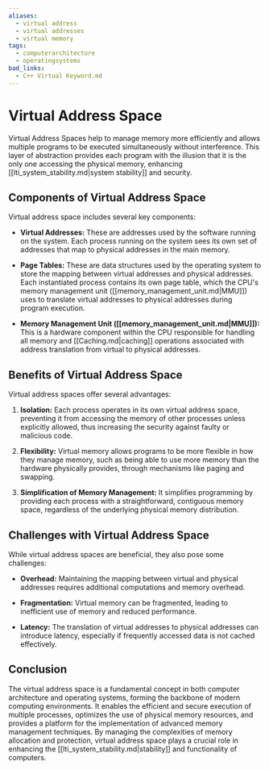 ```yaml
---
aliases:
  - virtual address
  - virtual addresses
  - virtual memory
tags:
  - computerarchitecture
  - operatingsystems
bad_links:
  - C++ Virtual Keyword.md
---
```

# Virtual Address Space

Virtual Address Spaces help to manage memory more efficiently and allows multiple programs to be executed simultaneously without interference. This layer of abstraction provides each program with the illusion that it is the only one accessing the physical memory, enhancing [[lti_system_stability.md|system stability]] and security.

## Components of Virtual Address Space

Virtual address space includes several key components:

- **Virtual Addresses:** These are addresses used by the software running on the system. Each process running on the system sees its own set of addresses that map to physical addresses in the main memory.

- **Page Tables:** These are data structures used by the operating system to store the mapping between virtual addresses and physical addresses. Each instantiated process contains its own page table, which the CPU's memory management unit ([[memory_management_unit.md|MMU]]) uses to translate virtual addresses to physical addresses during program execution.

- **Memory Management Unit ([[memory_management_unit.md|MMU]]):** This is a hardware component within the CPU responsible for handling all memory and [[Caching.md|caching]] operations associated with address translation from virtual to physical addresses.

## Benefits of Virtual Address Space

Virtual address spaces offer several advantages:

1. **Isolation:** Each process operates in its own virtual address space, preventing it from accessing the memory of other processes unless explicitly allowed, thus increasing the security against faulty or malicious code.

2. **Flexibility:** Virtual memory allows programs to be more flexible in how they manage memory, such as being able to use more memory than the hardware physically provides, through mechanisms like paging and swapping.

3. **Simplification of Memory Management:** It simplifies programming by providing each process with a straightforward, contiguous memory space, regardless of the underlying physical memory distribution.

## Challenges with Virtual Address Space

While virtual address spaces are beneficial, they also pose some challenges:

- **Overhead:** Maintaining the mapping between virtual and physical addresses requires additional computations and memory overhead.

- **Fragmentation:** Virtual memory can be fragmented, leading to inefficient use of memory and reduced performance.

- **Latency:** The translation of virtual addresses to physical addresses can introduce latency, especially if frequently accessed data is not cached effectively.

## Conclusion

The virtual address space is a fundamental concept in both computer architecture and operating systems, forming the backbone of modern computing environments. It enables the efficient and secure execution of multiple processes, optimizes the use of physical memory resources, and provides a platform for the implementation of advanced memory management techniques. By managing the complexities of memory allocation and protection, virtual address space plays a crucial role in enhancing the [[lti_system_stability.md|stability]] and functionality of computers.